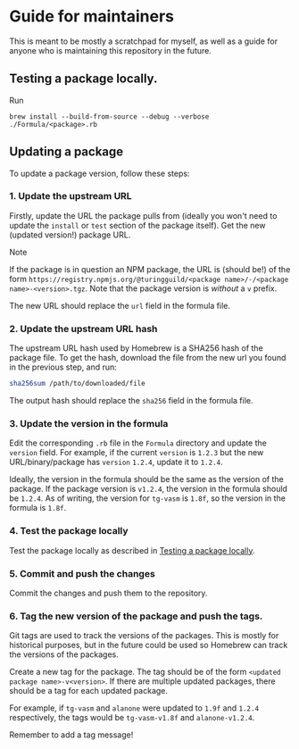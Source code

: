 # Guide for maintainers

This is meant to be mostly a scratchpad for myself, as well as a guide for anyone who is maintaining this repository in the future.

## Testing a package locally.

Run

```
brew install --build-from-source --debug --verbose ./Formula/<package>.rb
```

## Updating a package

To update a package version, follow these steps:

### 1. Update the upstream URL

Firstly, update the URL the package pulls from (ideally you won't need to update the `install` or `test` section of the package itself). Get the new (updated version!) package URL.

> [!NOTE]
> If the package is in question an NPM package, the URL is (should be!) of the form `https://registry.npmjs.org/@turingguild/<package name>/-/<package name>-<version>.tgz`. Note that the package version is _without_ a `v` prefix.

The new URL should replace the `url` field in the formula file.

### 2. Update the upstream URL hash

The upstream URL hash used by Homebrew is a SHA256 hash of the package file. To get the hash, download the file from the new url you found in the previous step, and run:

```sh
sha256sum /path/to/downloaded/file
```

The output hash should replace the `sha256` field in the formula file.

### 3. Update the version in the formula

Edit the corresponding `.rb` file in the `Formula` directory and update the `version` field. For example, if the current `version` is `1.2.3` but the new URL/binary/package has `version` `1.2.4`, update it to `1.2.4`.

Ideally, the version in the formula should be the same as the version of the package. If the package version is `v1.2.4`, the version in the formula should be `1.2.4`. As of writing, the version for `tg-vasm` is `1.8f`, so the version in the formula is `1.8f`.

### 4. Test the package locally

Test the package locally as described in [Testing a package locally](#testing-a-package-locally).

### 5. Commit and push the changes

Commit the changes and push them to the repository.

### 6. Tag the new version of the package and push the tags.

Git tags are used to track the versions of the packages. This is mostly for historical purposes, but in the future could be used so Homebrew can track the versions of the packages.

Create a new tag for the package. The tag should be of the form `<updated package name>-v<version>`. If there are multiple updated packages, there should be a tag for each updated package.

For example, if `tg-vasm` and `alanone` were updated to `1.9f` and `1.2.4` respectively, the tags would be `tg-vasm-v1.8f` and `alanone-v1.2.4`.

Remember to add a tag message!
